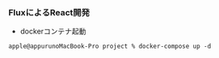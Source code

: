 ### FluxによるReact開発

- dockerコンテナ起動
```zsh:
apple@appurunoMacBook-Pro project % docker-compose up -d
```
